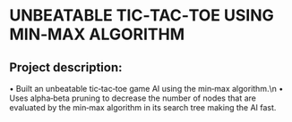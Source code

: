 # UNBEATABLE TIC‑TAC‑TOE USING MIN‑MAX ALGORITHM
## Project description:
• Built an unbeatable tic‑tac‑toe game AI using the min‑max algorithm.\n
• Uses alpha‑beta pruning to decrease the number of nodes that are evaluated by the min‑max algorithm in its search tree making the AI fast.

